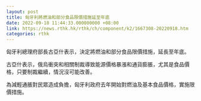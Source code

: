 ```yaml
---
layout: post
title: 匈牙利將燃油和部分食品限價措施延至年底
date: 2022-09-18 11:44:33.000000000 +08:00
link: https://news.rthk.hk/rthk/ch/component/k2/1667308-20220918.htm
categories: rthk
---
```


匈牙利總理府部長古亞什表示，決定將燃油和部分食品限價措施，延長至年底。

古亞什表示，俄烏衝突和相關制裁導致能源價格暴漲和通貨膨脹，尤其是食品價格，只要制裁繼續，情況沒可能改善。

為減輕通脹對民眾造成負擔，匈牙利政府去年開始對燃油及基本食品價格，實施限價措施。

